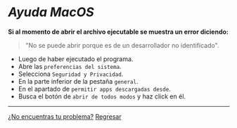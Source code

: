 # _Ayuda MacOS_

**Si al momento de abrir el archivo ejecutable se muestra un error diciendo:**
> "No se puede abrir porque es de un desarrollador no identificado".

+ Luego de haber ejecutado el programa.
+ Abre las `preferencias del sistema`.
+ Selecciona `Seguridad y Privacidad`.
+ En la parte inferior de la pestaña `general`.
+ En el apartado de `permitir apps descargadas desde`.
+ Busca el botón de `abrir de todos modos` y haz click en él.

***
[¿No encuentras tu problema?](https://github.com/shernandezz/zoom-links#mi-problema-no-está-listado)
[Regresar](https://github.com/shernandezz/zoom-links#ayuda)